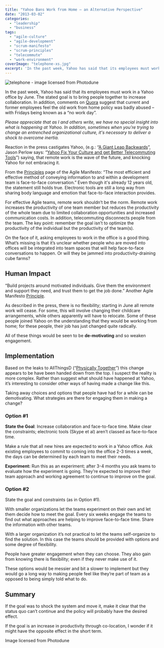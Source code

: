 ```yaml
---
title: "Yahoo Bans Work from Home – an Alternative Perspective"
date: "2013-03-02"
categories: 
  - "leadership"
  - "business"
tags: 
  - "agile-culture"
  - "agile-development"
  - "scrum-manifesto"
  - "scrum-principles"
  - "telecommute"
  - "work-environment"
coverImage: "telephone-xs.jpg"
excerpt: 'In the past week, Yahoo has said that its employees must work in a Yahoo office by June.'
---
```


![telephone - image licensed from Photodune](src/content/blog/yahoo-bans-work-home-alternative-perspective/images/telephone-xs.jpg)

In the past week, Yahoo has said that its employees must work in a Yahoo office by June. The stated goal is to bring people together to increase collaboration. In addition, comments on [Quora](https://www.quora.com/Yahoo/What-has-been-the-internal-reaction-at-Yahoo-to-Marissa-Mayers-no-work-from-home-policy?srid=Bi&share=1) suggest that current and former employees feel the old work from home policy was badly abused – with Fridays being known as a “no work day”.

_Please appreciate that as I and others write, we have no special insight into what is happening at Yahoo. In addition, sometimes when you’re trying to change an entrenched organizational culture, it's necessary to deliver a shock to overcome inertia._

Reaction in the press castigates Yahoo, (e.g.: “[A Giant Leap Backwards](https://financialpost.com/executive/a-giant-leap-backward-marissa-mayer-under-fire-for-banning-employees-from-working-from-home?r)”, Jason Perlow says: “[Yahoo Fix Your Culture and get Better Telecommuting Tools](https://www.zdnet.com/article/yahoo-fix-your-culture-and-get-better-telecommuting-tools/)”) saying, that remote work is the wave of the future, and knocking Yahoo for not embracing it.

From the [Principles](https://agilemanifesto.org/principles.html) page of the Agile Manifesto: “The most efficient and effective method of conveying information to and within a development team is face-to-face conversation.” Even though it's already 12 years old, the statement still holds true. Electronic tools are still a long way from sharing body language and emotion that face-to-face interaction provides.

For effective Agile teams, remote work shouldn’t be the norm. Remote work increases the productivity of one team member but reduces the productivity of the whole team due to limited collaboration opportunities and increased communication costs. In addition, telecommuting disconnects people from the team. The key point: remember the goal isn’t to optimize the productivity of the individual but the productivity of the team(s).

On the face of it, asking employees to work in the office is a good thing. What’s missing is that it’s unclear whether people who are moved into offices will be integrated into team spaces that will help face-to-face conversations to happen. Or will they be jammed into productivity-draining cube farms?

## Human Impact

“Build projects around motivated individuals. Give them the environment and support they need, and trust them to get the job done.” Another Agile Manifesto [Principle](https://agilemanifesto.org/principles.html).

As described in the press, there is no flexibility; starting in June all remote work will cease. For some, this will involve changing their childcare arrangements, while others apparently will have to relocate. Some of these people joined Yahoo on the understanding that they would be working from home; for these people, their job has just changed quite radically.

All of these things would be seen to be **de-motivating** and so weaken engagement.

## Implementation

Based on the leaks to AllThingsD (“[Physically Together](http://allthingsd.com/20130222/physically-together-heres-the-internal-yahoo-no-work-from-home-memo-which-extends-beyond-remote-workers/)”) this change appears to be have been handed down from the top. I suspect the reality is more complex. Rather than suggest what should have happened at Yahoo, it’s interesting to consider other ways of having made a change like this.

Taking away choices and options that people have had for a while can be demotivating. What strategies are there for engaging them in making a change?

### Option #1

**State the Goal**: Increase collaboration and face-to-face time. Make clear the constraints; electronic tools (Skype et al) aren’t classed as face-to-face time.

Make a rule that all new hires are expected to work in a Yahoo office. Ask existing employees to commit to coming into the office 2-3 times a week, the days can be determined by each team to meet their needs.

**Experiment:** Run this as an experiment; after 3-4 months you ask teams to evaluate how the experiment is going. They’re expected to improve their team approach and working agreement to continue to improve on the goal.

### Option #2

State the goal and constraints (as in Option #1).

With smaller organizations let the teams experiment on their own and let them decide how to meet the goal. Every six weeks engage the teams to find out what approaches are helping to improve face-to-face time. Share the information with other teams.

With a larger organization it’s not practical to let the teams self-organize to find the solution. In this case the teams should be provided with options and some degree of flexibility.

People have greater engagement when they can choose. They also gain from knowing there is flexibility; even if they never make use of it.

These options would be messier and bit a slower to implement but they would go a long way to making people feel like they’re part of team as a opposed to being simply told what to do.

## Summary

If the goal was to shock the system and move it, make it clear that the status quo can’t continue and the policy will probably have the desired effect.

If the goal is an increase in productivity through co-location, I wonder if it might have the opposite effect in the short term.

Image licensed from Photodune
